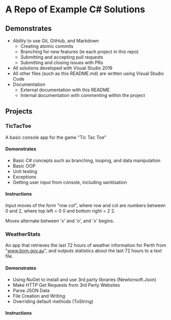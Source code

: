 # A Repo of Example C# Solutions

## Demonstrates

- Ability to use Git, GitHub, and Markdown
    - Creating atomic commits
    - Branching for new features (ie each project in this repo)
    - Submitting and accepting pull requests
    - Submitting and closing issues with PRs
- All solutions developed with Visual Studio 2019
- All other files (such as this README.md) are written using Visual Studio Code
- Documentation
    - External documentation with this README
    - Internal documentation with commenting within the project

## Projects

### TicTacToe

A basic console app for the game "Tic Tac Toe"

#### Demonstrates

- Basic C# concepts such as branching, looping, and data manipulation
- Basic OOP
- Unit testing
- Exceptions
- Getting user input from console, including sanitisation

#### Instructions

Input moves of the form "row col", where row and col are numbers between 0 and 2, where top left = 0 0 and bottom right = 2 2.

Moves alternate between 'x' and 'o', and 'x' begins.

### WeatherStats

An app that retrieves the last 72 hours of weather information for Perth from "www.bom.gov.au", and outputs statistics about the last 72 hours to a text file.

#### Demonstrates

- Using NuGet to install and use 3rd party libraries (Newtonsoft.Json)
- Make HTTP Get Requests from 3rd Party Websites
- Parse JSON Data
- File Creation and Writing
- Overriding default methods (ToString)

#### Instructions
